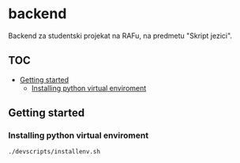 # backend

Backend za studentski projekat na RAFu, na predmetu "Skript jezici".

## TOC

<!-- vim-markdown-toc GFM -->

* [Getting started](#getting-started)
	* [Installing python virtual enviroment](#installing-python-virtual-enviroment)

<!-- vim-markdown-toc -->

## Getting started

### Installing python virtual enviroment

```bash
./devscripts/installenv.sh
```

